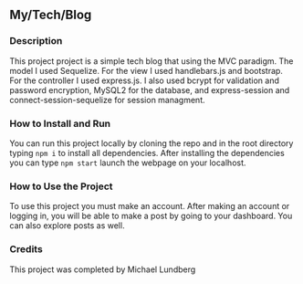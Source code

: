 ## My/Tech/Blog
### Description
This project project is a simple tech blog that using the MVC paradigm. The model I used Sequelize. For the view I used handlebars.js and bootstrap. 
For the controller I used express.js. I also used bcrypt for validation and password encryption, MySQL2 for the database, and express-session and connect-session-sequelize
for session managment.

### How to Install and Run
You can run this project locally by cloning the repo and in the root directory typing `npm i` to install all dependencies. After installing the dependencies you can type `npm start`
launch the webpage on your localhost.

### How to Use the Project
To use this project you must make an account. After making an account or logging in, you will be able to make a post by going to your dashboard. You can also explore posts as well.

### Credits
This project was completed by Michael Lundberg
